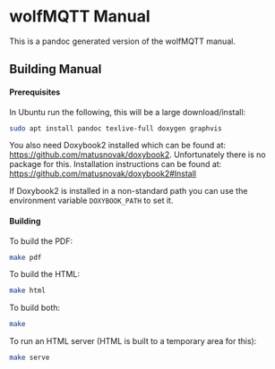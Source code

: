 # wolfMQTT Manual

This is a pandoc generated version of the wolfMQTT manual.

## Building Manual

#### Prerequisites

In Ubuntu run the following, this will be a large download/install:

```sh
sudo apt install pandoc texlive-full doxygen graphvis
```

You also need Doxybook2 installed which can be found at: <https://github.com/matusnovak/doxybook2>. Unfortunately there is no package for this. Installation instructions can be found at: <https://github.com/matusnovak/doxybook2#Install>

If Doxybook2 is installed in a non-standard path you can use the environment variable `DOXYBOOK_PATH` to set it.

#### Building

To build the PDF:

```sh
make pdf
```

To build the HTML:

```sh
make html
```

To build both:

```sh
make
```

To run an HTML server (HTML is built to a temporary area for this):

```sh
make serve
```
